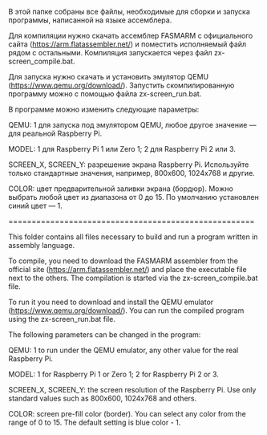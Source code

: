 В этой папке собраны все файлы, необходимые для сборки и запуска программы, написанной на языке ассемблера.

Для компиляции нужно скачать ассемблер FASMARM с официального сайта (https://arm.flatassembler.net/) и поместить исполняемый файл рядом с остальными. Компиляция запускается через файл zx-screen_compile.bat.

Для запуска нужно скачать и установить эмулятор QEMU (https://www.qemu.org/download/). Запустить скомпилированную программу можно с помощью файла zx-screen_run.bat.

В программе можно изменить следующие параметры:

QEMU: 1 для запуска под эмулятором QEMU, любое другое значение — для реальной Raspberry Pi.

MODEL: 1 для Raspberry Pi 1 или Zero 1; 2 для Raspberry Pi 2 или 3.

SCREEN_X, SCREEN_Y: разрешение экрана Raspberry Pi. Используйте только стандартные значения, например, 800x600, 1024x768 и другие.

COLOR: цвет предварительной заливки экрана (бордюр). Можно выбрать любой цвет из диапазона от 0 до 15. По умолчанию установлен синий цвет — 1.

=====================================================

This folder contains all files necessary to build and run a program written in assembly language.

To compile, you need to download the FASMARM assembler from the official site (https://arm.flatassembler.net/) and place the executable file next to the others. The compilation is started via the zx-screen_compile.bat file.

To run it you need to download and install the QEMU emulator (https://www.qemu.org/download/). You can run the compiled program using the zx-screen_run.bat file.

The following parameters can be changed in the program:

QEMU: 1 to run under the QEMU emulator, any other value for the real Raspberry Pi.

MODEL: 1 for Raspberry Pi 1 or Zero 1; 2 for Raspberry Pi 2 or 3.

SCREEN_X, SCREEN_Y: the screen resolution of the Raspberry Pi. Use only standard values such as 800x600, 1024x768 and others.

COLOR: screen pre-fill color (border). You can select any color from the range of 0 to 15. The default setting is blue color - 1.


